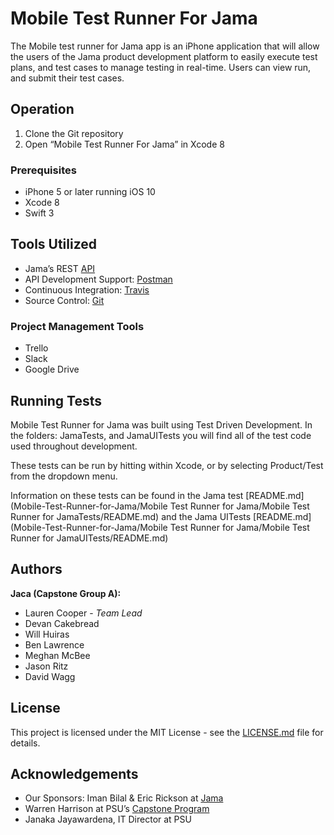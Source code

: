 # Mobile Test Runner For Jama

The Mobile test runner for Jama app is an iPhone application that will allow the users of the Jama product development platform to easily execute test plans, and test cases to manage testing in real-time. Users can view run, and submit their test cases.

## Operation

1. Clone the Git repository 
2. Open “Mobile Test Runner For Jama” in Xcode 8

### Prerequisites

* iPhone 5 or later running iOS 10
* Xcode 8
* Swift 3

## Tools Utilized

* Jama’s REST [API](https://dev.jamasoftware.com/rest)
* API Development Support: [Postman](https://www.getpostman.com/)
* Continuous Integration: [Travis](https://travis-ci.org/)
* Source Control: [Git](https://github.com/)

### Project Management Tools

* Trello
* Slack
* Google Drive

## Running Tests

Mobile Test Runner for Jama was built using Test Driven Development. 
In the folders: JamaTests, and JamaUITests you will find all of the test code used throughout development. 

These tests can be run by hitting <Command U> within Xcode, or by selecting Product/Test from the dropdown menu. 

Information on these tests can be found in the Jama test [README.md](Mobile-Test-Runner-for-Jama/Mobile Test Runner for Jama/Mobile Test Runner for JamaTests/README.md) and the Jama UITests [README.md](Mobile-Test-Runner-for-Jama/Mobile Test Runner for Jama/Mobile Test Runner for JamaUITests/README.md)

## Authors

**Jaca (Capstone Group A):**
* Lauren Cooper - *Team Lead*
* Devan Cakebread
* Will Huiras
* Ben Lawrence
* Meghan McBee
* Jason Ritz
* David Wagg

## License

This project is licensed under the MIT License - see the [LICENSE.md](https://github.com/CapstoneTeamA/Mobile-Test-Runner-for-Jama/blob/master/LICENSE) file for details.


## Acknowledgements

* Our Sponsors: Iman Bilal & Eric Rickson at [Jama](https://www.jamasoftware.com/)
* Warren Harrison at PSU’s [Capstone Program](http://wiki.cs.pdx.edu/capstone/) 
* Janaka Jayawardena, IT Director at PSU
